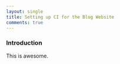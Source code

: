```yaml
---
layout: single
title: Setting up CI for the Blog Website
comments: true
---
```


### Introduction

This is awesome.